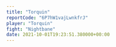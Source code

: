 ```yaml
---
title: "Torquin"
reportCode: "6P7hW1vajLwnkfrJ"
player: "Torquin"
fight: "Nightbane"
date: 2021-10-01T19:23:51.380000+00:00
---
```

